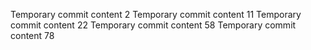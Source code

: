 Temporary commit content 2
Temporary commit content 11
Temporary commit content 22
Temporary commit content 58
Temporary commit content 78
